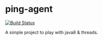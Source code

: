 # ping-agent  

[![Build Status](https://semaphoreci.com/api/v1/landry/ping-agent/branches/master/badge.svg)](https://semaphoreci.com/landry/ping-agent)

A simple project to play with java8 & threads.  
